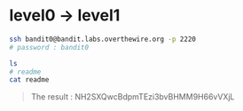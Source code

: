 # level0 -> level1

```sh
ssh bandit0@bandit.labs.overthewire.org -p 2220
# password : bandit0

ls
# readme
cat readme
```

> The result : NH2SXQwcBdpmTEzi3bvBHMM9H66vVXjL
